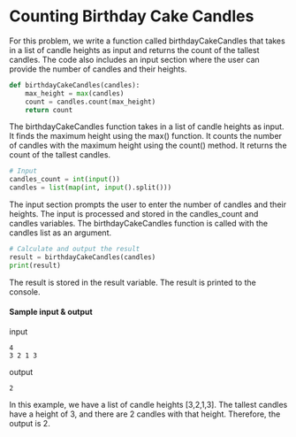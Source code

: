 # Counting Birthday Cake Candles
For this problem, we write a function called birthdayCakeCandles that takes in a list of candle heights as input and returns the count of the tallest candles. The code also includes an input section where the user can provide the number of candles and their heights.

```python
def birthdayCakeCandles(candles):
    max_height = max(candles)
    count = candles.count(max_height)
    return count
```
 The birthdayCakeCandles function takes in a list of candle heights as input.
 It finds the maximum height using the max() function.
 It counts the number of candles with the maximum height using the count() method.
 It returns the count of the tallest candles.
```python
# Input
candles_count = int(input())
candles = list(map(int, input().split()))

```
The input section prompts the user to enter the number of candles and their heights.
The input is processed and stored in the candles_count and candles variables.
The birthdayCakeCandles function is called with the candles list as an argument.
```python
# Calculate and output the result
result = birthdayCakeCandles(candles)
print(result)

```
 The result is stored in the result variable.
 The result is printed to the console.

#### Sample input & output
input
```
4
3 2 1 3
```
output
```
2
```
In this example, we have a list of candle heights [3,2,1,3]. The tallest candles have a height of 3, and there are 2 candles with that height. Therefore, the output is 2.